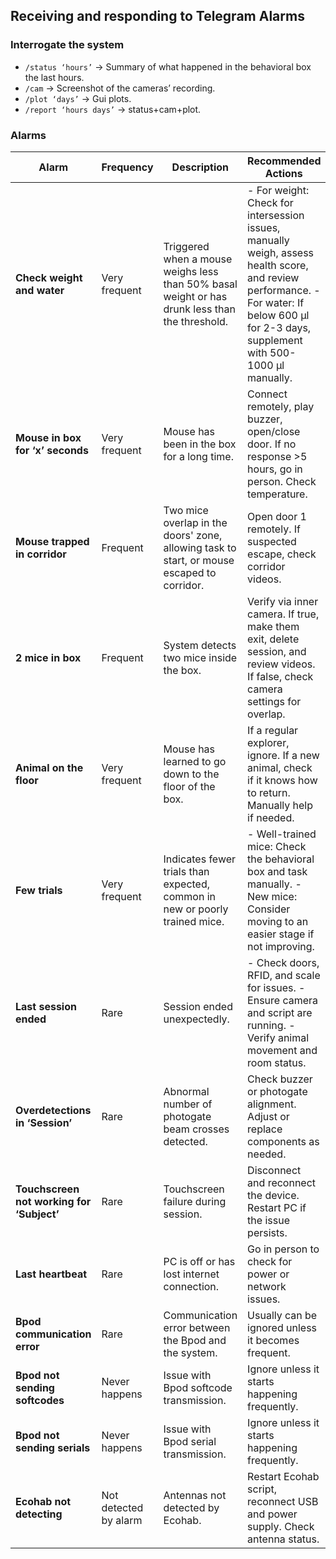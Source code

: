 ## Receiving and responding to Telegram Alarms

### Interrogate the system

- `/status ‘hours’` → Summary of what happened in the behavioral box the last hours.
- `/cam` → Screenshot of the cameras’ recording.
- `/plot ‘days’` → Gui plots.
- `/report ‘hours days’` → status+cam+plot.

### Alarms
<!--
### ALARM: check weight and water

**Very frequent**

Triggered when a mouse weighs less than 50% of its basal weight or has drunk less than 400 µl in the last 24 hours, or less than 1000 µl in the last 48h.

- **Weight**: Check intersession if all animals have a drop; it might indicate a lack of water or food in the setup, or that the scale is not working well. If it's a single animal, weigh it manually, assess its health score, and check its last session's performance. It might be too lost in the training.
- **Water**: Used to be very important but with CA we can relax. Check if the animal has been drinking less than 600 µl during 2-3 consecutive days, and if so, supplement manually with 500-1000 µl.

### ALARM: mouse has been more than ‘x’ seconds in the box

**Very frequent**

Connect remotely. If the mouse is sleeping, play a buzzer sound or open and close the door. It will exit automatically. If it doesn’t exit after a long time (>5 hours), go in person to check what happens. If the room temperature is very high, they tend to sleep more inside. If so, email Sergi.

### ALARM: Mouse trapped in the corridor

**Frequent**

Usually occurs when 2 mice overlap in the door 2 zone, allowing the task to start. This usually resolves itself, but if not, open door 1 remotely. This alarm can also be triggered if a mouse escapes from the cage and walks on top of the corridor. If you suspect this, check corridor videos where the alarm was triggered.

### ALARM: 2 mice in box

**Frequent**

Check the inner camera remotely. Can you see two mice? If yes, make them exit, delete the session, and check why with videos. If no, check if cam areas are overlapping with the touchscreen (false alarm). Adjust the areas in the camera settings manually.

### ALARM: Animal on the floor

**Very frequent**

Some animals learn how to go down (e.g., A49), and once they learn, they do it often. It’s not harmful, just annoying because they lose a lot of time exploring something unrelated to the task.

- If it’s a regular explorer, just ignore it.
- If it’s a new animal, check why it’s on the floor and if it knows how to come back. If not, you will need to help it manually.

Sometimes this is a false alarm when the camera is moved and areas are misplaced. If so, correct it.

### ALARM: Few trials

**Very frequent in novel animals**

- For well-trained animals: If triggered, something might be wrong in the behavioral box (e.g., a photogate is misplaced, or the pump is not working). Go in person and test the task manually.
- For novel animals: If triggered after being for a long time (>5 days) in the same stage, it means they are very lost in the training. Move them to an easier stage manually.

### ALARM: last session ended

**Rare**

Check remotely what’s happening:

- **Correct functioning of the doors**: If not, go in person and fix it (e.g., dust, motor, or Arduino issues).
- **RFID detections**: If not in the last few hours, check if the button is on.
- **Scale detection**: Tag scale and get weight 4-5 times. It should weigh slightly different numbers. If always 0, it’s likely not working—go in person to check connections.
- **Camera problems**: If the camera is not working, reload academy. If still not working, try `cd /dev → ls` in terminal to check if you can see the camera. If not, reconnect or change its port.
- **Academy script**: Ensure the script is running. If an error occurs, check for wrong lines in subjects or events.
- **Animal movement**: If everything works but animals are not moving, check in person if corridor access is closed or if animals are sick or have escaped.

### ALARM: Overdetections in ‘Session’

**Rare**

Indicates an abnormal amount of photogate beam crosses. This can happen due to interference from the buzzer port or misaligned photogates.

- If Buzzer (Port 2), go in person, connect, and disconnect the device. If it happens many days with the same device, change it.
- If photogates: Check in person if they are correctly aligned. If not, align them. If still not working, change the photogates.

### ALARM: touchscreen not working for ‘Subject’

**Rare**

Usually occurs due to electronic failures. If sporadic, ignore it. If frequent, disconnect the touch device, turn off the PC, reconnect it, and turn it on.

### ALARM: last heartbeat

**Rare**

PC is off or has lost internet connection. Go in person and check what’s happening.

### ALARM: bpod communication error

**Rare**

Sometimes Bpod fails. Ignore it unless it becomes frequent.

## Errors not detected by the alarm system

- **Ecohab not detecting**: Stop Ecohab script, disconnect USB & power supply. Reconnect everything in the following order: 1) Power supply 2) USB 3) Ecohab script. Check that all antennas (1-6) are detected.
- **High temperatures in the room**: Ventilation system is very bad; many times temperatures rise above 24ºC. Email Sergi.
- **Reloading academy**: Stops Ecohab. Be sure to play Ecohab after.
- **Inside camera freeze/doesn’t work**: Reload academy. If still not working, check `cd /dev ls` to find the camera. If not, change the device.
- **Bpod stuck in a task**: Close academy, unplug and plug Bpod (it becomes blue), wait 1 minute, and play academy again.
- **Sound not working**: Check buzzer cables, Bpod power supply (only affects high-pitch sounds).
- **Water not delivered**: Check pump, valves, refill bottle, calibrate.
- **Touchscreen ghost detections**: Remove mask, clean IR frame.
- **Screen issues**: Check cables and display settings. -->

| **Alarm**                                      | **Frequency**         | **Description**                                                                                  | **Recommended Actions**                                                                                                                                                                                                                       |
|------------------------------------------------|-----------------------|--------------------------------------------------------------------------------------------------|---------------------------------------------------------------------------------------------------------------------------------------------------------------------------------------------------------------------------------------------|
| **Check weight and water**                     | Very frequent         | Triggered when a mouse weighs less than 50% basal weight or has drunk less than the threshold.    | - For weight: Check for intersession issues, manually weigh, assess health score, and review performance.  - For water: If below 600 µl for 2-3 days, supplement with 500-1000 µl manually.                                              |
| **Mouse in box for ‘x’ seconds**               | Very frequent         | Mouse has been in the box for a long time.                                                        | Connect remotely, play buzzer, open/close door. If no response >5 hours, go in person. Check temperature.                                                                                                                                   |
| **Mouse trapped in corridor**                  | Frequent              | Two mice overlap in the doors' zone, allowing task to start, or mouse escaped to corridor.        | Open door 1 remotely. If suspected escape, check corridor videos.                                                                                                                                                                           |
| **2 mice in box**                              | Frequent              | System detects two mice inside the box.                                                           | Verify via inner camera. If true, make them exit, delete session, and review videos. If false, check camera settings for overlap.                                                                                                             |
| **Animal on the floor**                        | Very frequent         | Mouse has learned to go down to the floor of the box.                                             | If a regular explorer, ignore. If a new animal, check if it knows how to return. Manually help if needed.                                                                                                                                   |
| **Few trials**                                 | Very frequent         | Indicates fewer trials than expected, common in new or poorly trained mice.                       | - Well-trained mice: Check the behavioral box and task manually.  - New mice: Consider moving to an easier stage if not improving.                                                                                                       |
| **Last session ended**                         | Rare                  | Session ended unexpectedly.                                                                       | - Check doors, RFID, and scale for issues.  - Ensure camera and script are running.  - Verify animal movement and room status.                                                                                                       |
| **Overdetections in ‘Session’**                | Rare                  | Abnormal number of photogate beam crosses detected.                                               | Check buzzer or photogate alignment. Adjust or replace components as needed.                                                                                                                                                                 |
| **Touchscreen not working for ‘Subject’**      | Rare                  | Touchscreen failure during session.                                                               | Disconnect and reconnect the device. Restart PC if the issue persists.                                                                                                                                                                      |
| **Last heartbeat**                             | Rare                  | PC is off or has lost internet connection.                                                        | Go in person to check for power or network issues.                                                                                                                                                                                           |
| **Bpod communication error**                   | Rare                  | Communication error between the Bpod and the system.                                              | Usually can be ignored unless it becomes frequent.                                                                                                                                                                                           |
| **Bpod not sending softcodes**                 | Never happens         | Issue with Bpod softcode transmission.                                                            | Ignore unless it starts happening frequently.                                                                                                                                                                                               |
| **Bpod not sending serials**                   | Never happens         | Issue with Bpod serial transmission.                                                              | Ignore unless it starts happening frequently.                                                                                                                                                                                               |
| **Ecohab not detecting**                       | Not detected by alarm | Antennas not detected by Ecohab.                                                                  | Restart Ecohab script, reconnect USB and power supply. Check antenna status.                                                                                                                                                                 |
